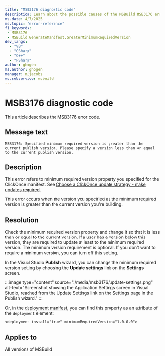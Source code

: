 ```yaml
---
title: "MSB3176 diagnostic code"
description: Learn about the possible causes of the MSBuild MSB3176 error, and get troubleshooting tips.
ms.date: 4/7/2025
ms.topic: "error-reference"
f1_keywords:
 - MSB3176
 - MSBuild.GenerateManifest.GreaterMinimumRequiredVersion
dev_langs:
  - "VB"
  - "CSharp"
  - "C++"
  - "FSharp"
author: ghogen
ms.author: ghogen
manager: mijacobs
ms.subservice: msbuild
---
```


# MSB3176 diagnostic code

<!-- :::ErrorDefinitionDescription::: -->
<!-- :::editable-content name="introDescription"::: -->
This article describes the MSB3176 error code.
<!-- :::editable-content-end::: -->

## Message text

```output
MSB3176: Specified minimum required version is greater than the current publish version. Please specify a version less than or equal to the current publish version.
```

<!-- :::editable-content name="postOutputDescription"::: -->
## Description

This error refers to minimum required version property you specified for the ClickOnce manifest. See [Choose a ClickOnce update strategy - make updates required](../../deployment/choosing-a-clickonce-update-strategy.md#make-updates-required).

This error occurs when the version you specified as the minimum required version is greater than the current version you're building.

## Resolution

Check the minimum required version property and change it so that it is less than or equal to the current version. If a user has a version below this version, they are required to update at least to the minimum required version. The minimum version requirement is optional. If you don't want to require a minimum version, you can turn off this setting.

In the Visual Studio **Publish** wizard, you can change the minimum required version setting by choosing the **Update settings** link on the **Settings** screen.

:::image type="content" source="./media/msb3176/update-settings.png" alt-text="Screenshot showing the Application Settings screen in Visual Studio, reached from the Update Settings link on the Settings page in the Publish wizard." :::

Or, in the [deployment manifest](../../deployment/deployment-element-clickonce-deployment.md), you can find this property as an attribute of the `deployment` element:

`<deployment install="true" minimumRequiredVersion="1.0.0.0">`

<!-- :::editable-content-end::: -->
<!-- :::ErrorDefinitionDescription-end::: -->

## Applies to

All versions of MSBuild
